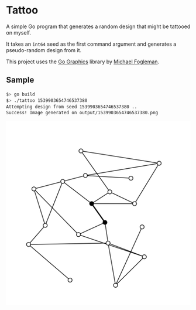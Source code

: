 # Tattoo

A simple Go program that generates a random design that might be tattooed on myself.

It takes an `int64` seed as the first command argument and generates a pseudo-random design from it.

This project uses the [Go Graphics](https://github.com/fogleman/gg) library by [Michael Fogleman](http://www.michaelfogleman.com/).

## Sample

```bash
$> go build
$> ./tattoo 1539903654746537380
Attempting design from seed 1539903654746537380 ..
Success! Image generated on output/1539903654746537380.png
```

![Sample design using seed 1539903654746537380](https://github.com/edmundofuentes/tattoo/blob/master/sample/1539903654746537380.png)